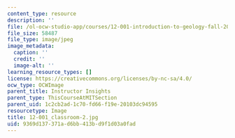 ```yaml
---
content_type: resource
description: ''
file: /ol-ocw-studio-app/courses/12-001-introduction-to-geology-fall-2013/9369d137371ad6bb413bd9f1d03a0fad_12-001_classroom-2.jpg
file_size: 58487
file_type: image/jpeg
image_metadata:
  caption: ''
  credit: ''
  image-alt: ''
learning_resource_types: []
license: https://creativecommons.org/licenses/by-nc-sa/4.0/
ocw_type: OCWImage
parent_title: Instructor Insights
parent_type: ThisCourseAtMITSection
parent_uid: 1c2cb2ad-1c70-fd66-f19e-20103dc94595
resourcetype: Image
title: 12-001_classroom-2.jpg
uid: 9369d137-371a-d6bb-413b-d9f1d03a0fad
---
```

